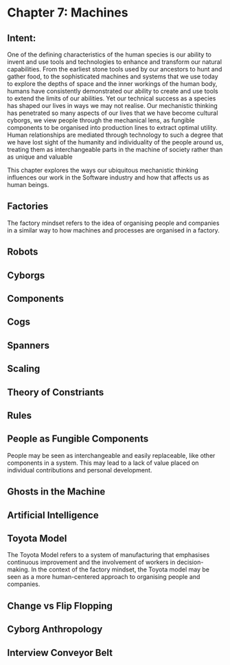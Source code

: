 # Chapter 7: Machines

## Intent:
One of the defining characteristics of the human species is our ability to invent and use tools and technologies to enhance and transform our natural capabilities.  From the earliest stone tools used by our ancestors to hunt and gather food, to the sophisticated machines and systems that we use today to explore the depths of space and the inner workings of the human body, humans have consistently demonstrated our ability to create and use tools to extend the limits of our abilities.  Yet our technical success as a species has shaped our lives in ways we may not realise.  Our mechanistic thinking has penetrated so many aspects of our lives that we have become cultural cyborgs, we view people through the mechanical lens, as fungible components to be organised into production lines to extract optimal utility.  Human relationships are mediated through technology to such a degree that we have lost sight of the humanity and individuality of the people around us, treating them as interchangeable parts in the machine of society rather than as unique and valuable

This chapter explores the ways our ubiquitous mechanistic thinking influences our work in the Software industry and how that affects us as human beings.

## Factories
The factory mindset refers to the idea of organising people and companies in a similar way to how machines and processes are organised in a factory.

## Robots


## Cyborgs

## Components

## Cogs

## Spanners

## Scaling

## Theory of Constriants

## Rules

## People as Fungible Components
People may be seen as interchangeable and easily replaceable, like other components in a system.  This may lead to a lack of value placed on individual contributions and personal development.

## Ghosts in the Machine

## Artificial Intelligence

## Toyota Model
The Toyota Model refers to a system of manufacturing that emphasises continuous improvement and the involvement of workers in decision-making.  In the context of the factory mindset, the Toyota model may be seen as a more human-centered approach to organising people and companies.

## Change vs Flip Flopping

## Cyborg Anthropology

## Interview Conveyor Belt

